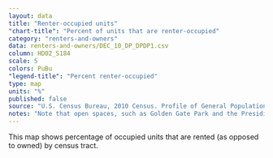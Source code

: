 ```yaml
---
layout: data
title: "Renter-occupied units"
"chart-title": "Percent of units that are renter-occupied"
category: "renters-and-owners"
data: renters-and-owners/DEC_10_DP_DPDP1.csv
column: HD02_S184
scale: 5
colors: PuBu
"legend-title": "Percent renter-occupied"
type: map
units: "%"
published: false
source: "U.S. Census Bureau, 2010 Census. Profile of General Population and Housing Characteristics."
notes: "Note that open spaces, such as Golden Gate Park and the Presidio, have very few units. "
---
```


This map shows percentage of occupied units that are rented (as opposed to owned) by census tract.
